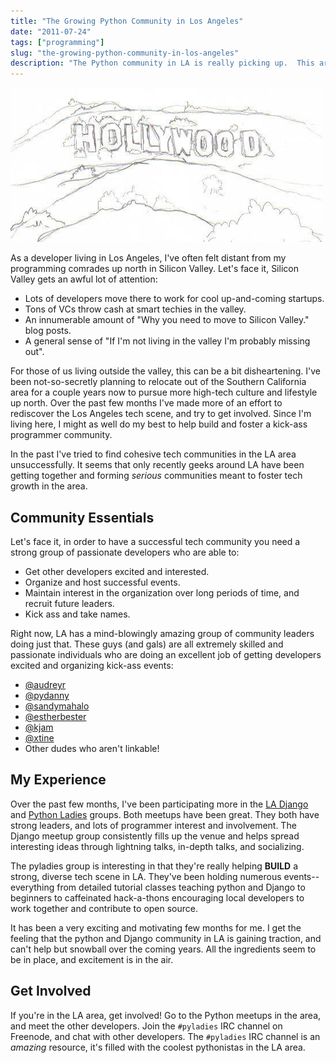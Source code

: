 ```yaml
---
title: "The Growing Python Community in Los Angeles"
date: "2011-07-24"
tags: ["programming"]
slug: "the-growing-python-community-in-los-angeles"
description: "The Python community in LA is really picking up.  This article talks about my experiences with some of the awesome tech people of LA."
---
```



![Hollywood Sign Sketch][]


As a developer living in Los Angeles, I've often felt distant from my
programming comrades up north in Silicon Valley.  Let's face it, Silicon Valley
gets an awful lot of attention:

-   Lots of developers move there to work for cool up-and-coming startups.
-   Tons of VCs throw cash at smart techies in the valley.
-   An innumerable amount of "Why you need to move to Silicon Valley." blog
    posts.
-   A general sense of "If I'm not living in the valley I'm probably missing
    out".

For those of us living outside the valley, this can be a bit disheartening.
I've been not-so-secretly planning to relocate out of the Southern California
area for a couple years now to pursue more high-tech culture and lifestyle up
north.  Over the past few months I've made more of an effort to rediscover the
Los Angeles tech scene, and try to get involved.  Since I'm living here, I
might as well do my best to help build and foster a kick-ass programmer
community.

In the past I've tried to find cohesive tech communities in the LA area
unsuccessfully.  It seems that only recently geeks around LA have been getting
together and forming *serious* communities meant to foster tech growth in the
area.


## Community Essentials

Let's face it, in order to have a successful tech community you need a strong
group of passionate developers who are able to:

-   Get other developers excited and interested.
-   Organize and host successful events.
-   Maintain interest in the organization over long periods of time, and
    recruit future leaders.
-   Kick ass and take names.

Right now, LA has a mind-blowingly amazing group of community leaders doing
just that.  These guys (and gals) are all extremely skilled and passionate
individuals who are doing an excellent job of getting developers excited and
organizing kick-ass events:

-   [@audreyr][]
-   [@pydanny][]
-   [@sandymahalo][]
-   [@estherbester][]
-   [@kjam][]
-   [@xtine][]
-   Other dudes who aren't linkable!


## My Experience

Over the past few months, I've been participating more in the [LA Django][]
and [Python Ladies][] groups.  Both meetups have been great.  They both have
strong leaders, and lots of programmer interest and involvement.  The Django
meetup group consistently fills up the venue and helps spread interesting ideas
through lightning talks, in-depth talks, and socializing.

The pyladies group is interesting in that they're really helping **BUILD** a
strong, diverse tech scene in LA.  They've been holding numerous events--
everything from detailed tutorial classes teaching python and Django to
beginners to caffeinated hack-a-thons encouraging local developers to work
together and contribute to open source.

It has been a very exciting and motivating few months for me.  I get the
feeling that the python and Django community in LA is gaining traction, and
can't help but snowball over the coming years.  All the ingredients seem to be
in place, and excitement is in the air.


## Get Involved

If you're in the LA area, get involved!  Go to the Python meetups in the area,
and meet the other developers.  Join the `#pyladies` IRC channel on Freenode,
and chat with other developers.  The `#pyladies` IRC channel is an *amazing*
resource, it's filled with the coolest pythonistas in the LA area.


  [Hollywood Sign Sketch]: /static/images/2011/hollywood-sign-sketch.png "Hollywood Sign Sketch"
  [@audreyr]: https://twitter.com/audreyr "audreyr"
  [@pydanny]: https://twitter.com/pydanny "pydanny"
  [@sandymahalo]: https://twitter.com/sandymahalo "sandymahalo"
  [@estherbester]: https://twitter.com/estherbester "estherbester"
  [@kjam]: https://twitter.com/kjam "kjam"
  [@xtine]: https://twitter.com/xtine "xtine"
  [LA Django]: https://www.meetup.com/ladjango/ "LA Django Meetup Group"
  [Python Ladies]: http://pyladies.com/ "pyladies"
